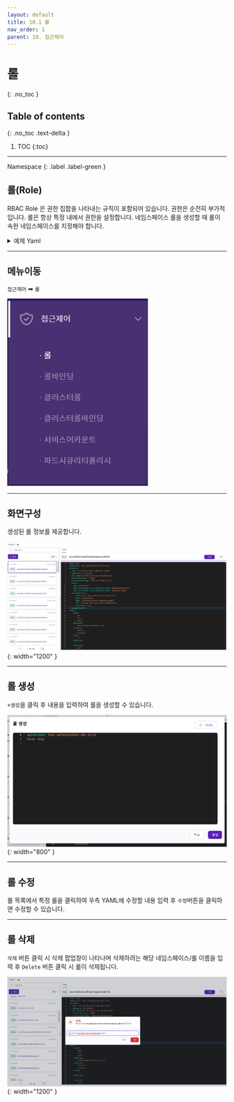 ```yaml
---
layout: default
title: 10.1 롤
nav_order: 1
parent: 10. 접근제어
---
```


# 롤
{: .no_toc }

## Table of contents
{: .no_toc .text-delta }

1. TOC
{:toc}

---

<div class="code-example" markdown="1">
Namespace
{: .label .label-green }
</div>

## 롤(Role)
RBAC Role 은 권한 집합을 나타내는 규칙이 포함되어 있습니다. 권한은 순전히 부가적입니다.
롤은 항상 특정 내에서 권한을 설정합니다. 네임스페이스 롤을 생성할 때 롤이 속한 네임스페이스를 지정해야 합니다.


<details>
<summary>예제 Yaml</summary>
  
{% highlight yaml %}

apiVersion: rbac.authorization.k8s.io/v1
kind: Role
metadata:
  namespace: default
  name: pod-reader
rules:
- apiGroups: [""] # "" indicates the core API group
  resources: ["pods"]
  verbs: ["get", "watch", "list"]

{% endhighlight %}
   
</details>

---

## 메뉴이동
`접근제어` ➡ `롤`

![ac-001.png](/assets/images/ac/ac-001.png)

---

## 화면구성
생성된 롤 정보를 제공합니다.

![ac-007.png](/assets/images/ac/ac-007.png){: width="1200" }

---

## 롤 생성
`+생성`을 클릭 후 내용을 입력하여 롤을 생성할 수 있습니다.

![ac-008.png](/assets/images/ac/ac-008.png){: width="800" }

---

## 롤 수정
롤 목록에서 특정 롤을 클릭하여 우측 YAML에 수정할 내용 입력 후 `수정`버튼을 클릭하면 수정할 수 있습니다.

---

## 롤 삭제
`삭제` 버튼 클릭 시 삭제 팝업창이 나타나며 삭제하려는 해당 네임스페이스/롤 이름을 입력 후 `Delete` 버튼 클릭 시 롤이 삭제됩니다.

![role-delete.png](/assets/images/ac/role-delete.png){: width="1200" }